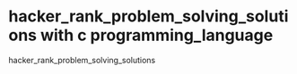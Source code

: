 # hacker_rank_problem_solving_solutions with c programming_language
hacker_rank_problem_solving_solutions
